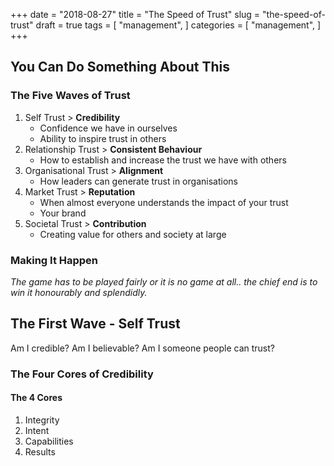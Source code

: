 +++
date = "2018-08-27"
title = "The Speed of Trust"
slug = "the-speed-of-trust"
draft = true
tags = [
    "management",
]
categories = [
    "management",
]
+++

## You Can Do Something About This

### The Five Waves of Trust

1. Self Trust > **Credibility**
    * Confidence we have in ourselves
    * Ability to inspire trust in others
2. Relationship Trust > **Consistent Behaviour**
    * How to establish and increase the trust we have with others
3. Organisational Trust > **Alignment**
    * How leaders can generate trust in organisations
4. Market Trust > **Reputation**
    * When almost everyone understands the impact of your trust
    * Your brand
5. Societal Trust > **Contribution**
     * Creating value for others and society at large

### Making It Happen

*The game has to be played fairly or it is no game at all.. the chief end is to win it honourably and splendidly.*

## The First Wave - Self Trust

Am I credible? Am I believable? Am I someone people can trust?

### The Four Cores of Credibility

#### The 4 Cores

1. Integrity
2. Intent
3. Capabilities
4. Results
